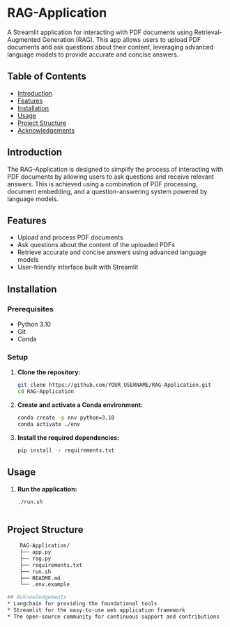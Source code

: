 # RAG-Application

A Streamlit application for interacting with PDF documents using Retrieval-Augmented Generation (RAG). This app allows users to upload PDF documents and ask questions about their content, leveraging advanced language models to provide accurate and concise answers.

## Table of Contents

- [Introduction](#introduction)
- [Features](#features)
- [Installation](#installation)
- [Usage](#usage)
- [Project Structure](#project-structure)
- [Acknowledgements](#acknowledgements)

## Introduction

The RAG-Application is designed to simplify the process of interacting with PDF documents by allowing users to ask questions and receive relevant answers. This is achieved using a combination of PDF processing, document embedding, and a question-answering system powered by language models.

## Features

- Upload and process PDF documents
- Ask questions about the content of the uploaded PDFs
- Retrieve accurate and concise answers using advanced language models
- User-friendly interface built with Streamlit

## Installation

### Prerequisites

- Python 3.10
- Git
- Conda

### Setup

1. **Clone the repository:**

   ```sh
   git clone https://github.com/YOUR_USERNAME/RAG-Application.git
   cd RAG-Application
2. **Create and activate a Conda environment:**
    ```sh
    conda create -p env python=3.10
    conda activate ./env
3. **Install the required dependencies:**
    ```sh
    pip install -r requirements.txt

## Usage
1. **Run the application:**
    ```sh
    ./run.sh



## Project Structure
```sh
    RAG-Application/
    ├── app.py                   
    ├── rag.py                  
    ├── requirements.txt        
    ├── run.sh                  
    ├── README.md                
    └── .env.example             

## Acknowledgements
* Langchain for providing the foundational tools
* Streamlit for the easy-to-use web application framework
* The open-source community for continuous support and contributions


